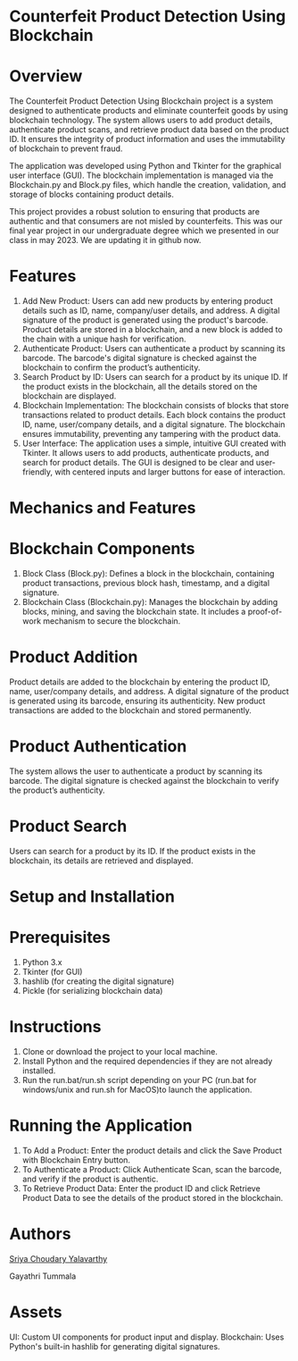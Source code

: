 # Counterfeit Product Detection Using Blockchain
# Overview

The Counterfeit Product Detection Using Blockchain project is a system designed to authenticate products and eliminate counterfeit goods by using blockchain technology. The system allows users to add product details, authenticate product scans, and retrieve product data based on the product ID. It ensures the integrity of product information and uses the immutability of blockchain to prevent fraud.

The application was developed using Python and Tkinter for the graphical user interface (GUI). The blockchain implementation is managed via the Blockchain.py and Block.py files, which handle the creation, validation, and storage of blocks containing product details.

This project provides a robust solution to ensuring that products are authentic and that consumers are not misled by counterfeits.
This was our final year project in our undergraduate degree which we presented in our class in may 2023. We are updating it in github now.

# Features

1. Add New Product:
  Users can add new products by entering product details such as ID, name, company/user details, and address.
A digital signature of the product is generated using the product's barcode. Product details are stored in a blockchain, and a new block is added to the chain with a unique hash for verification.
2. Authenticate Product:
  Users can authenticate a product by scanning its barcode. The barcode's digital signature is checked against the blockchain to confirm the product’s authenticity.
3. Search Product by ID:
  Users can search for a product by its unique ID. If the product exists in the blockchain, all the details stored on the blockchain are displayed.
4. Blockchain Implementation:
  The blockchain consists of blocks that store transactions related to product details. Each block contains the product ID, name, user/company details, and a digital signature. The blockchain ensures immutability, preventing any tampering with the product data.
5. User Interface:
  The application uses a simple, intuitive GUI created with Tkinter. It allows users to add products, authenticate products, and search for product details. The GUI is designed to be clear and user-friendly, with centered inputs and larger buttons for ease of interaction.

# Mechanics and Features

# Blockchain Components

1. Block Class (Block.py):
  Defines a block in the blockchain, containing product transactions, previous block hash, timestamp, and a digital signature.
2. Blockchain Class (Blockchain.py):
   Manages the blockchain by adding blocks, mining, and saving the blockchain state. It includes a proof-of-work mechanism to secure the blockchain.

# Product Addition

  Product details are added to the blockchain by entering the product ID, name, user/company details, and address.
A digital signature of the product is generated using its barcode, ensuring its authenticity.
New product transactions are added to the blockchain and stored permanently.

# Product Authentication
  The system allows the user to authenticate a product by scanning its barcode.
The digital signature is checked against the blockchain to verify the product’s authenticity.

# Product Search

  Users can search for a product by its ID. If the product exists in the blockchain, its details are retrieved and displayed.
  
# Setup and Installation

# Prerequisites
1. Python 3.x
2. Tkinter (for GUI)
3. hashlib (for creating the digital signature)
4. Pickle (for serializing blockchain data)

# Instructions

1. Clone or download the project to your local machine.
2. Install Python and the required dependencies if they are not already installed.
3. Run the run.bat/run.sh script depending on your PC (run.bat for windows/unix and run.sh for MacOS)to launch the application.

# Running the Application
1. To Add a Product:
   Enter the product details and click the Save Product with Blockchain Entry button.
2. To Authenticate a Product:
   Click Authenticate Scan, scan the barcode, and verify if the product is authentic.
3. To Retrieve Product Data:
   Enter the product ID and click Retrieve Product Data to see the details of the product stored in the blockchain.

# Authors

[Sriya Choudary Yalavarthy](https://github.com/sriya632)

Gayathri Tummala

# Assets

UI: Custom UI components for product input and display.
Blockchain: Uses Python's built-in hashlib for generating digital signatures.
